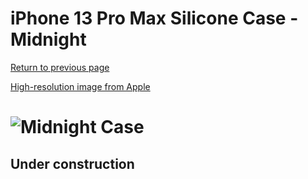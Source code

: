 # iPhone 13 Pro Max Silicone Case - Midnight

[Return to previous page](/iphone_13)

[High-resolution image from Apple](https://store.storeimages.cdn-apple.com/8756/as-images.apple.com/is//MM2U3?wid=4500&hei=4500&fmt=png)

# ![Midnight Case](/everyphone/MM2U3.png)

## Under construction
